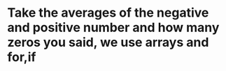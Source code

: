 # Take the averages of the negative and positive number and how many zeros you said, we use arrays and for,if
